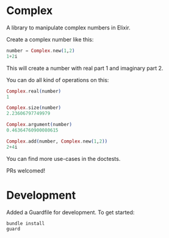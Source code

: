 # Complex

A library to manipulate complex numbers in Elixir.

Create a complex number like this:

```Elixir
number = Complex.new(1,2)
1+2i
```

This will create a number with real part 1 and imaginary part 2.

You can do all kind of operations on this:

```Elixir
Complex.real(number)
1

Complex.size(number)
2.23606797749979

Complex.argument(number)
0.46364760900080615

Complex.add(number, Complex.new(1,2))
2+4i
```

You can find more use-cases in the doctests.

PRs welcomed!

Development
===========

Added a Guardfile for development. To get started:

    bundle install
    guard
